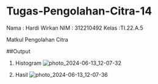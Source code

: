 # Tugas-Pengolahan-Citra-14

Nama  : Hardi Wirkan
NIM   : 312210492
Kelas :TI.22.A.5

Matkul Pengolahan Citra

##Output

1. Histogram
   ![photo_2024-06-13_12-07-32](https://github.com/Hardi219/Tugas-Pengolahan-Citra-14/assets/129932048/5ae27d7d-0602-443e-8c25-15828d9f8d20)

2. Hasil
   ![photo_2024-06-13_12-07-36](https://github.com/Hardi219/Tugas-Pengolahan-Citra-14/assets/129932048/585dfda1-d870-4572-aec9-e7eac6675493)

